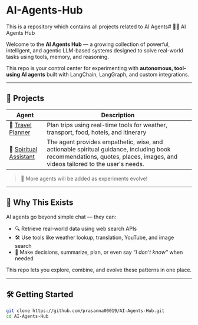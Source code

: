 # AI-Agents-Hub
This is a repository which contains all projects related to AI Agents# 🤖🧪 AI Agents Hub

Welcome to the **AI Agents Hub** — a growing collection of powerful, intelligent, and agentic LLM-based systems designed to solve real-world tasks using tools, memory, and reasoning.

This repo is your control center for experimenting with **autonomous, tool-using AI agents** built with LangChain, LangGraph, and custom integrations.

---

## 🚀 Projects

| Agent | Description |
|-------|-------------|
| 🧳 [Travel Planner](Travel_Agent_Langchain.ipynb) | Plan trips using real-time tools for weather, transport, food, hotels, and itinerary |
| 🧘 [Spiritual Assistant](Spiritual_AI_Agent_Langchain.ipynb) | The agent provides empathetic, wise, and actionable spiritual guidance, including book recommendations, quotes, places, images, and videos tailored to the user's needs.

> 🧩 More agents will be added as experiments evolve!

---

## 🧠 Why This Exists

AI agents go beyond simple chat — they can:
- 🔍 Retrieve real-world data using web search APIs
- 🛠️ Use tools like weather lookup, translation, YouTube, and image search
- 🧭 Make decisions, summarize, plan, or even say *“I don’t know”* when needed

This repo lets you explore, combine, and evolve these patterns in one place.

---

## 🛠️ Getting Started

```bash
git clone https://github.com/prasanna00019/AI-Agents-Hub.git
cd AI-Agents-Hub
```
